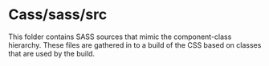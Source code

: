 # Cass/sass/src

This folder contains SASS sources that mimic the component-class hierarchy. These files
are gathered in to a build of the CSS based on classes that are used by the build.
